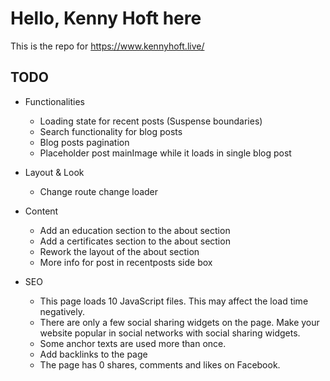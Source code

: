 # Hello, Kenny Hoft here

This is the repo for https://www.kennyhoft.live/

## TODO

- Functionalities

  - Loading state for recent posts (Suspense boundaries)
  - Search functionality for blog posts
  - Blog posts pagination
  - Placeholder post mainImage while it loads in single blog post

- Layout & Look

  - Change route change loader

- Content

  - Add an education section to the about section
  - Add a certificates section to the about section
  - Rework the layout of the about section
  - More info for post in recentposts side box

- SEO

  - This page loads 10 JavaScript files. This may affect the load time negatively.
  - There are only a few social sharing widgets on the page. Make your website popular in social networks with social sharing widgets.
  - Some anchor texts are used more than once.
  - Add backlinks to the page
  - The page has 0 shares, comments and likes on Facebook.
